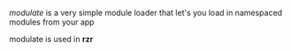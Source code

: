 _modulate_ is a very simple module loader that let's you load in namespaced modules from your app

modulate is used in **rzr**
